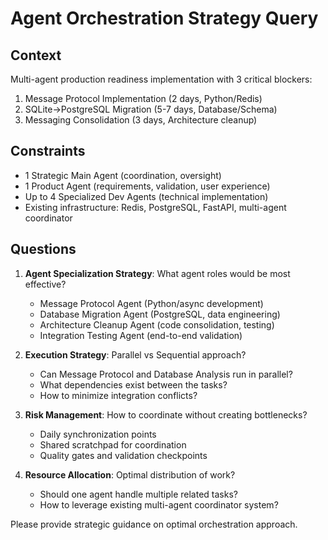 # Agent Orchestration Strategy Query

## Context
Multi-agent production readiness implementation with 3 critical blockers:
1. Message Protocol Implementation (2 days, Python/Redis)
2. SQLite→PostgreSQL Migration (5-7 days, Database/Schema)  
3. Messaging Consolidation (3 days, Architecture cleanup)

## Constraints
- 1 Strategic Main Agent (coordination, oversight)
- 1 Product Agent (requirements, validation, user experience)
- Up to 4 Specialized Dev Agents (technical implementation)
- Existing infrastructure: Redis, PostgreSQL, FastAPI, multi-agent coordinator

## Questions
1. **Agent Specialization Strategy**: What agent roles would be most effective?
   - Message Protocol Agent (Python/async development)
   - Database Migration Agent (PostgreSQL, data engineering)
   - Architecture Cleanup Agent (code consolidation, testing)
   - Integration Testing Agent (end-to-end validation)

2. **Execution Strategy**: Parallel vs Sequential approach?
   - Can Message Protocol and Database Analysis run in parallel?
   - What dependencies exist between the tasks?
   - How to minimize integration conflicts?

3. **Risk Management**: How to coordinate without creating bottlenecks?
   - Daily synchronization points
   - Shared scratchpad for coordination
   - Quality gates and validation checkpoints

4. **Resource Allocation**: Optimal distribution of work?
   - Should one agent handle multiple related tasks?
   - How to leverage existing multi-agent coordinator system?

Please provide strategic guidance on optimal orchestration approach.